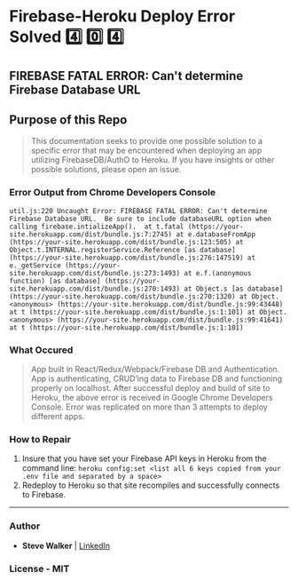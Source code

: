 # Firebase-Heroku Deploy Error Solved  :four: :zero: :four:

## FIREBASE FATAL ERROR: Can't determine Firebase Database URL

## Purpose of this Repo

>This documentation seeks to provide one possible solution to a specific error that may be encountered when deploying an app utilizing FirebaseDB/AuthO to Heroku. If you have insights or other possible solutions, please open an issue.

### Error Output from Chrome Developers Console

`util.js:220 Uncaught Error: FIREBASE FATAL ERROR: Can't determine Firebase Database URL.  Be sure to include databaseURL option when calling firebase.intializeApp(). 
    at t.fatal (https://your-site.herokuapp.com/dist/bundle.js:7:2745)
    at e.databaseFromApp (https://your-site.herokuapp.com/dist/bundle.js:123:505)
    at Object.t.INTERNAL.registerService.Reference [as database] (https://your-site.herokuapp.com/dist/bundle.js:276:147519)
    at e._getService (https://your-site.herokuapp.com/dist/bundle.js:273:1493)
    at e.f.(anonymous function) [as database] (https://your-site.herokuapp.com/dist/bundle.js:270:1493)
    at Object.s [as database] (https://your-site.herokuapp.com/dist/bundle.js:270:1320)
    at Object.<anonymous> (https://your-site.herokuapp.com/dist/bundle.js:99:43448)
    at t (https://your-site.herokuapp.com/dist/bundle.js:1:101)
    at Object.<anonymous> (https://your-site.herokuapp.com/dist/bundle.js:99:41641)
    at t (https://your-site.herokuapp.com/dist/bundle.js:1:101)`

### What Occured

>App built in React/Redux/Webpack/Firebase DB and Authentication. App is authenticating, CRUD’ing data to Firebase DB and functioning properly on localhost. After successful deploy and build of site to Heroku, the above error is received in Google Chrome Developers Console. Error was replicated on more than 3 attempts to deploy different apps.

### How to Repair

1. Insure that you have set your Firebase API keys in Heroku from the command line: `heroku config:set <list all 6 keys copied from your .env file and separated by a space>`
2. Redeploy to Heroku so that site recompiles and successfully connects to Firebase.

---

### Author

* **Steve Walker**  | [LinkedIn](https://www.linkedin.com/in/stevelwalker/)

### License -  MIT